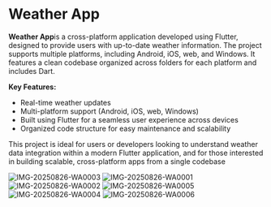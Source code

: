 # Weather App

**Weather App**is a cross-platform application developed using Flutter, designed to provide users with up-to-date weather information. The project supports multiple platforms, including Android, iOS, web, and Windows. It features a clean codebase organized across folders for each platform and includes Dart.

**Key Features:**
- Real-time weather updates
- Multi-platform support (Android, iOS, web, Windows)
- Built using Flutter for a seamless user experience across devices
- Organized code structure for easy maintenance and scalability

This project is ideal for users or developers looking to understand weather data integration within a modern Flutter application, and for those interested in building scalable, cross-platform apps from a single codebase

![IMG-20250826-WA0003](https://github.com/user-attachments/assets/0032dca0-6b12-4ccb-b7f8-da2ba7efac5e)
![IMG-20250826-WA0001](https://github.com/user-attachments/assets/d16abe3a-2217-419a-ad0e-5c3488a0afa8)
![IMG-20250826-WA0002](https://github.com/user-attachments/assets/172bb4cb-6285-4ef4-be97-882d564cdbe1)
![IMG-20250826-WA0005](https://github.com/user-attachments/assets/69f8103c-3f99-4594-9385-6933b30fd509)
![IMG-20250826-WA0004](https://github.com/user-attachments/assets/43ad0770-d832-4370-9ed6-e626c80f92b9)
![IMG-20250826-WA0006](https://github.com/user-attachments/assets/4b1e2668-adbf-4cda-8366-3b397eaffde8)
